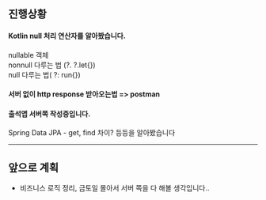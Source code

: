 ## 진행상황

#### Kotlin null 처리 연산자를 알아봤습니다.

nullable 객체  
nonnull 다루는 법 (?.        ?.let{})  
null 다루는 법( ?:         run{})

#### 서버 없이 http response 받아오는법 => postman

#### 출석앱 서버쪽 작성중입니다.

Spring Data JPA - get, find 차이? 등등을 알아봤습니다

---

## 앞으로 계획
- 비즈니스 로직 정리, 금토일 몰아서 서버 쪽을 다 해볼 생각입니다..
